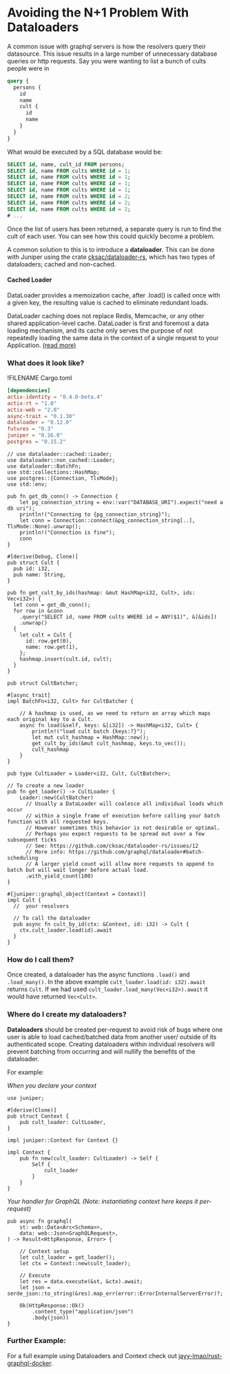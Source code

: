 # Avoiding the N+1 Problem With Dataloaders

A common issue with graphql servers is how the resolvers query their datasource.
This issue results in a large number of unnecessary database queries or http requests.
Say you were wanting to list a bunch of cults people were in

```graphql
query {
  persons {
    id
    name
    cult {
      id
      name
    }
  }
}
```

What would be executed by a SQL database would be:

```sql
SELECT id, name, cult_id FROM persons;
SELECT id, name FROM cults WHERE id = 1;
SELECT id, name FROM cults WHERE id = 1;
SELECT id, name FROM cults WHERE id = 1;
SELECT id, name FROM cults WHERE id = 1;
SELECT id, name FROM cults WHERE id = 2;
SELECT id, name FROM cults WHERE id = 2;
SELECT id, name FROM cults WHERE id = 2;
# ...
```

Once the list of users has been returned, a separate query is run to find the cult of each user.
You can see how this could quickly become a problem.

A common solution to this is to introduce a **dataloader**.
This can be done with Juniper using the crate [cksac/dataloader-rs](https://github.com/cksac/dataloader-rs), which has two types of dataloaders; cached and non-cached.

#### Cached Loader
DataLoader provides a memoization cache, after .load() is called once with a given key, the resulting value is cached to eliminate redundant loads.

DataLoader caching does not replace Redis, Memcache, or any other shared application-level cache. DataLoader is first and foremost a data loading mechanism, and its cache only serves the purpose of not repeatedly loading the same data in the context of a single request to your Application. [(read more)](https://github.com/graphql/dataloader#caching)

### What does it look like?

!FILENAME Cargo.toml

```toml
[dependencies]
actix-identity = "0.4.0-beta.4"
actix-rt = "1.0"
actix-web = "2.0"
async-trait = "0.1.30"
dataloader = "0.12.0"
futures = "0.3"
juniper = "0.16.0"
postgres = "0.15.2"
```

```rust, ignore
// use dataloader::cached::Loader;
use dataloader::non_cached::Loader;
use dataloader::BatchFn;
use std::collections::HashMap;
use postgres::{Connection, TlsMode};
use std::env;

pub fn get_db_conn() -> Connection {
    let pg_connection_string = env::var("DATABASE_URI").expect("need a db uri");
    println!("Connecting to {pg_connection_string}");
    let conn = Connection::connect(&pg_connection_string[..], TlsMode::None).unwrap();
    println!("Connection is fine");
    conn
}

#[derive(Debug, Clone)]
pub struct Cult {
  pub id: i32,
  pub name: String,
}

pub fn get_cult_by_ids(hashmap: &mut HashMap<i32, Cult>, ids: Vec<i32>) {
  let conn = get_db_conn();
  for row in &conn
    .query("SELECT id, name FROM cults WHERE id = ANY($1)", &[&ids])
    .unwrap()
  {
    let cult = Cult {
      id: row.get(0),
      name: row.get(1),
    };
    hashmap.insert(cult.id, cult);
  }
}

pub struct CultBatcher;

#[async_trait]
impl BatchFn<i32, Cult> for CultBatcher {

    // A hashmap is used, as we need to return an array which maps each original key to a Cult.
    async fn load(&self, keys: &[i32]) -> HashMap<i32, Cult> {
        println!("load cult batch {keys:?}");
        let mut cult_hashmap = HashMap::new();
        get_cult_by_ids(&mut cult_hashmap, keys.to_vec());
        cult_hashmap
    }
}

pub type CultLoader = Loader<i32, Cult, CultBatcher>;

// To create a new loader
pub fn get_loader() -> CultLoader {
    Loader::new(CultBatcher)
      // Usually a DataLoader will coalesce all individual loads which occur 
      // within a single frame of execution before calling your batch function with all requested keys.
      // However sometimes this behavior is not desirable or optimal. 
      // Perhaps you expect requests to be spread out over a few subsequent ticks
      // See: https://github.com/cksac/dataloader-rs/issues/12 
      // More info: https://github.com/graphql/dataloader#batch-scheduling 
      // A larger yield count will allow more requests to append to batch but will wait longer before actual load.
      .with_yield_count(100)
}

#[juniper::graphql_object(Context = Context)]
impl Cult {
  //  your resolvers

  // To call the dataloader 
  pub async fn cult_by_id(ctx: &Context, id: i32) -> Cult {
    ctx.cult_loader.load(id).await
  }
}

```

### How do I call them?

Once created, a dataloader has the async functions `.load()` and `.load_many()`.
In the above example `cult_loader.load(id: i32).await` returns `Cult`. If  we had used `cult_loader.load_many(Vec<i32>).await` it would have returned `Vec<Cult>`.


### Where do I create my dataloaders?

**Dataloaders** should be created per-request to avoid risk of bugs where one user is able to load cached/batched data from another user/ outside of its authenticated scope.
Creating dataloaders within individual resolvers will prevent batching from occurring and will nullify the benefits of the dataloader.

For example:

_When you declare your context_
```rust, ignore
use juniper;

#[derive(Clone)]
pub struct Context {
    pub cult_loader: CultLoader,
}

impl juniper::Context for Context {}

impl Context {
    pub fn new(cult_loader: CultLoader) -> Self {
        Self {
            cult_loader
        }
    }
}
```

_Your handler for GraphQL (Note: instantiating context here keeps it per-request)_
```rust, ignore
pub async fn graphql(
    st: web::Data<Arc<Schema>>,
    data: web::Json<GraphQLRequest>,
) -> Result<HttpResponse, Error> {

    // Context setup
    let cult_loader = get_loader();
    let ctx = Context::new(cult_loader);

    // Execute
    let res = data.execute(&st, &ctx).await; 
    let json = serde_json::to_string(&res).map_err(error::ErrorInternalServerError)?;

    Ok(HttpResponse::Ok()
        .content_type("application/json")
        .body(json))
}
```

### Further Example:

For a full example using Dataloaders and Context check out [jayy-lmao/rust-graphql-docker](https://github.com/jayy-lmao/rust-graphql-docker).
